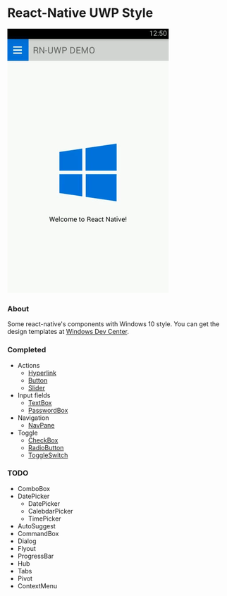 # React-Native UWP Style

![Demo](https://github.com/LzxHahaha/react-native-uwp-style/blob/master/demo_image/demo.gif)

### About

Some react-native's components with Windows 10 style. You can get the design templates at [Windows Dev Center](https://dev.windows.com/en-us/design/assets).

### Completed

* Actions
    * [Hyperlink](https://github.com/LzxHahaha/react-native-uwp-style/blob/master/js/components/action/Hyperlink.js)
    * [Button](https://github.com/LzxHahaha/react-native-uwp-style/blob/master/js/components/action/Button.js)
    * [Slider](https://github.com/LzxHahaha/react-native-uwp-style/blob/master/js/components/action/Slider.js)
* Input fields
    * [TextBox](https://github.com/LzxHahaha/react-native-uwp-style/blob/master/js/components/input/TextBox.js)
    * [PasswordBox](https://github.com/LzxHahaha/react-native-uwp-style/blob/master/js/components/input/PasswordBox.js)
* Navigation
    * [NavPane](https://github.com/LzxHahaha/react-native-uwp-style/blob/master/js/components/navigator/NavPane.js)
* Toggle
    * [CheckBox](https://github.com/LzxHahaha/react-native-uwp-style/blob/master/js/components/toggle/CheckBox.js)
    * [RadioButton](https://github.com/LzxHahaha/react-native-uwp-style/blob/master/js/components/toggle/RadioButton.js)
    * [ToggleSwitch](https://github.com/LzxHahaha/react-native-uwp-style/blob/master/js/components/toggle/ToggleSwitch.js)

### TODO
* ComboBox
* DatePicker
    * DatePicker
    * CalebdarPicker
    * TimePicker
* AutoSuggest
* CommandBox
* Dialog
* Flyout
* ProgressBar
* Hub
* Tabs
* Pivot
* ContextMenu
